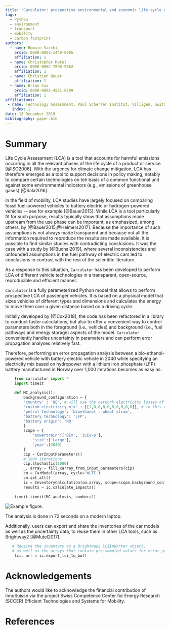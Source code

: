 ```yaml
---
title: 'Carculator: prospective environmental and economic life cycle assessment of vehicles'
tags:
  - Python
  - environment
  - transport
  - mobility
  - carbon footprint
authors:
  - name: Romain Sacchi
    orcid: 0000-0003-1440-0905
    affiliation: 1
  - name: Christopher Mutel
    orcid: 0000-0002-7898-9862
    affiliation: 1
  - name: Christian Bauer
    affiliation: 1
  - name: Brian Cox
    orcid: 0000-0002-4531-6709
    affiliation: 1
affiliations:
 - name: Technology Assessment, Paul Scherrer Institut, Villigen, Switzerland
   index: 1
date: 18 December 2019
bibliography: paper.bib
---
```


# Summary

Life Cycle Assessment (LCA) is a tool that accounts for harmful emissions
occurring in all the relevant phases of the life cycle of a product or service [@ISO2006].
With the urgency for climate change mitigation, LCA has therefore emerged as a tool
to support decisions in policy making, notably to compare certain technologies on teh basis of a 
common functional unit against some environmental indicators
(e.g., emissions of greenhouse gases) [@Sala2016]. 

In the field of mobility, LCA studies have largely focused on comparing fossil fuel-powered vehicles to
battery electric or hydrogen-powered vehicles -- see for example [@Bauer2015].
While LCA is a tool particularly fit for such purpose, results typically show that assumptions made upstream
from the use phase can be important, as emphasized, among others, by [@Bauer2015;@Helmers2017].
Because the importance of such assumptions is not always made transparent and because not all the information required to reproduce the results are made available,
it is possible to find similar studies with contradicting conclusions. It was the case with a study by [@Buchal2019],
where several inconsistencies and unfounded assumptions in the fuel pathway of electric cars led
to conclusions in contrast with the rest of the scientific literature.

As a response to this situation, ``Carculator`` has been developed to perform LCA of different
vehicle technologies in a transparent, open-source, reproducible and efficient manner.
 
``Carculator`` is a fully parameterized Python model that allows to perform prospective
LCA of passenger vehicles. It is based on a physical model that sizes vehicles of different types
and dimensions and calculates the energy to move them over a given distance based on a driving cycle.

Initially developed by [@Cox2018], the code has been refactored in a library to conduct
faster calculations, but also to offer a convenient way to control parameters both in
the foreground (i.e., vehicles) and background (i.e., fuel pathways and energy storage) aspects
of the model. ``Carculator`` conveniently handles uncertainty in parameters and can perform error propagation analyses
relatively fast.

Therefore, performing an error propagation analysis between a bio-ethanol-powered vehicle with battery electric vehicle in 2040 while specifying an
electricity mix based on hydropower with a lithium iron phosphate (LFP) battery manufactured in Norway over 1,000 iterations
becomes as easy as:
```python
    from carculator import *
    import timeit
    
    def MC_analysis():
        background_configuration = {
        'country' : 'DE', # will use the network electricity losses of Germany
        'custom electricity mix' : [[1,0,0,0,0,0,0,0,0,0]], # in this case, 100% hydropower           
        'petrol technology': 'bioethanol - wheat straw',
        'battery technology': 'LFP',
        'battery origin': 'NO'
        }
        scope = {
            'powertrain':['BEV', 'ICEV-p'],
            'size':['Large'],
            'year':[2040]
        }
        cip = CarInputParameters()
        # 1000 iterations
        cip.stochastic(1000)
        _, array = fill_xarray_from_input_parameters(cip)
        cm = CarModel(array, cycle='WLTC')
        cm.set_all()
        ic = InventoryCalculation(cm.array, scope=scope,background_configuration=background_configuration)
        results = ic.calculate_impacts()
        
    timeit.timeit(MC_analysis, number=1)
```

![Example figure.](https://github.com/romainsacchi/coarse/raw/master/docs/MC_example_article.png)

The analysis is done in 72 seconds on a modern laptop.

Additionally, users can export and share the inventories of the car models as well as the uncertainty data,
to reuse them in other LCA tools, such as Brightway2 [@Mutel2017].

```python
   # Receive the inventory as a Brightway2 LCIImporter object,
   # as well as the arrays that contain pre-sampled values for error propagation analysis
    lci, arr = ic.export_lci_to_bw()
```

# Acknowledgements

The authors would like to acknowledge the financial contribution of InnoSuisse via the project
Swiss Competence Center for Energy Research (SCCER) Efficient Technologies and Systems for Mobility.

# References
